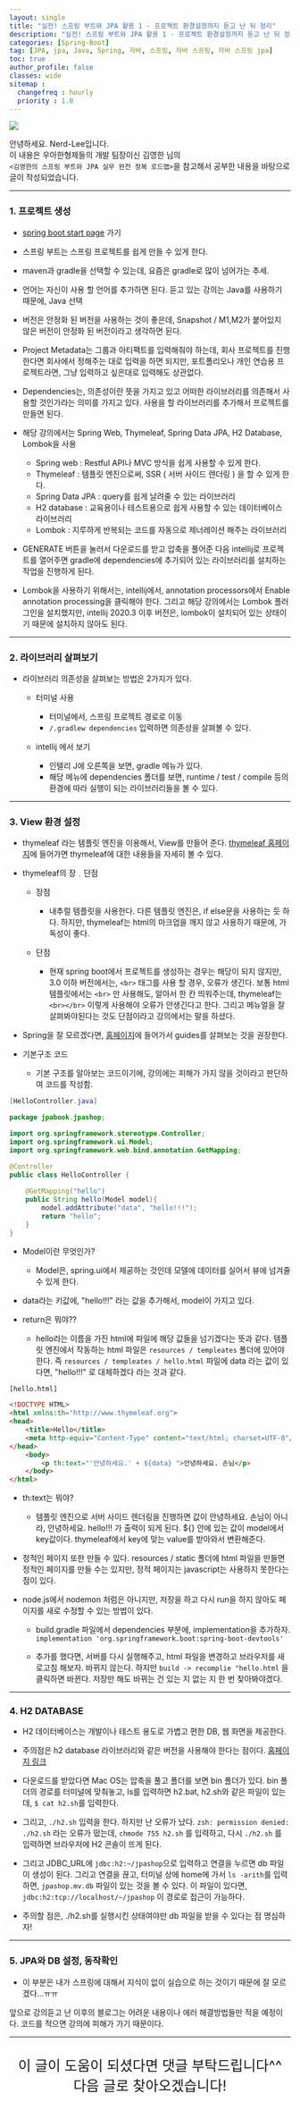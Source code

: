 ```yaml
---
layout: single
title: "실전! 스프링 부트와 JPA 활용 1 - 프로젝트 환경설정까지 듣고 난 뒤 정리"
description: "실전! 스프링 부트와 JPA 활용 1 - 프로젝트 환경설정까지 듣고 난 뒤 정리"
categories: [Spring-Boot]
tag: [JPA, jpa, Java, Spring, 자바, 스프링, 자바 스프링, 자바 스프링 jpa]
toc: true
author_profile: false
classes: wide
sitemap :
  changefreq : hourly
  priority : 1.0
---
```


![](/assets/img/etc/javaspring.png)

안녕하세요. Nerd-Lee입니다.<br>
이 내용은 우아한형제들의 개발 팀장이신 김영한 님의<br>
`<김영한의 스프링 부트와 JPA 실무 완전 정복 로드맵>`을 참고해서 공부한 내용을 바탕으로 글이 작성되었습니다.

---

### 1. 프로젝트 생성
 - [spring boot start page](https://start.spring.io) 가기
 

 - 스프링 부트는 스프링 프로젝트를 쉽게 만들 수 있게 한다.

 - maven과 gradle을 선택할 수 있는데, 요즘은 gradle로 많이 넘어가는 추세.

 - 언어는 자신이 사용 할 언어를 추가하면 된다. 듣고 있는 강의는 Java를 사용하기 때문에,  Java 선택

 - 버전은 안정화 된 버전을 사용하는 것이 좋은데, Snapshot / M1,M2가 붙어있지 않은 버전이 안정화 된 버전이라고 생각하면 된다.

 - Project Metadata는 그룹과 아티팩트를 입력해줘야 하는데, 회사 프로젝트를 진행한다면 회사에서 정해주는 대로 입력을 하면 되지만, 포트폴리오나 개인 연습용 프로젝트라면, 그냥 입력하고 싶은대로 입력해도 상관없다.

 - Dependencies는, 의존성이란 뜻을 가지고 있고 어떠한 라이브러리를 의존해서 사용할 것인가라는 의미를 가지고 있다. 사용을 할 라이브러리를 추가해서 프로젝트를 만들면 된다.

 - 해당 강의에서는 Spring Web, Thymeleaf, Spring Data JPA, H2 Database, Lombok을 사용
    - Spring web : Restful API나 MVC 방식을 쉽게 사용할 수 있게 한다.
    - Thymeleaf : 템플릿 엔진으로써, SSR ( 서버 사이드 렌더링 ) 을 할 수 있게 한다.
    - Spring Data JPA : query를 쉽게 날려줄 수 있는 라이브러리
    - H2 database : 교육용이나 테스트용으로 쉽게 사용할 수 있는 데이터베이스 라이브러리
    - Lombok : 지루하게 반복되는 코드를 자동으로 제너레이션 해주는 라이브러리
    
- GENERATE 버튼을 눌러서 다운로드를 받고 압축을 풀어준 다음 intellij로 프로젝트를 열어주면 gradle에 dependencies에 추가되어 있는 라이브러리를 설치하는 작업을 진행하게 된다.

- Lombok을 사용하기 위해서는, intellij에서, annotation processors에서 Enable annotation processing을 클릭해야 한다. 그리고 해당 강의에서는 Lombok 플러그인을 설치했지만, intellij 2020.3 이후 버전은, lombok이 설치되어 있는 상태이기 때문에 설치하지 않아도 된다.

---

### 2. 라이브러리 살펴보기

- 라이브러리 의존성을 살펴보는 방법은 2가지가 있다.

   - 터미널 사용
      - 터미널에서, 스프링 프로젝트 경로로 이동
      - `/.gradlew dependencies` 입력하면 의존성을 살펴볼 수 있다.
     
   - intellij 에서 보기
      - 인텔리 J에 오른쪽을 보면, gradle 메뉴가 있다.
      - 해당 메뉴에 dependencies 폴더를 보면, runtime / test / compile 등의 환경에 따라 실행이 되는 라이브러리들을 볼 수 있다.
      
---
      
### 3. View 환경 설정

- thymeleaf 라는 템플릿 엔진을 이용해서, View를 만들어 준다. [thymeleaf 홈페이지](https://www.thymeleaf.org)에 들어가면 thymeleaf에 대한 내용들을 자세히 볼 수 있다.

- thymeleaf의 장﹒단점
   - 장점
      - 내추럴 템플릿을 사용한다. 다른 템플릿 엔진은, if else문을 사용하는 듯 하다. 하지만, thymeleaf는 html의 마크업을 깨지 않고 사용하기 때문에, 가독성이 좋다.
   
   - 단점
      - 현재 spring boot에서 프로젝트를 생성하는 경우는 해당이 되지 않지만, 3.0 이하 버전에서는, `<br>` 태그를 사용 할 경우, 오류가 생긴다. 보통 html 템플릿에서는 `<br>` 만 사용해도, 알아서 한 칸 띄워주는데, thymeleaf는 `<br></br>` 이렇게 사용해야 오류가 안생긴다고 한다. 그리고 메뉴얼을 잘 살펴봐야된다는 것도 단점이라고 강의에서는 말을 하셨다.
      
- Spring을 잘 모르겠다면, [홈페이지](https://spring.io)에 들어가서 guides를 살펴보는 것을 권장한다.

- 기본구조 코드
   - 기본 구조를 알아보는 코드이기에, 강의에는 피해가 가지 않을 것이라고 판단하여 코드를 작성함.

```java
[HelloController.java]

package jpabook.jpashop;

import org.springframework.stereotype.Controller;
import org.springframework.ui.Model;
import org.springframework.web.bind.annotation.GetMapping;

@Controller
public class HelloController {
    
	@GetMapping("hello")
    public String hello(Model model){
        model.addAttribute("data", "hello!!!");
        return "hello";
    }
}
```

- Model이란 무엇인가?
   - Model은, spring.ui에서 제공하는 것인데 모델에 데이터를 실어서 뷰에 넘겨줄 수 있게 한다.
   

- data라는 키값에, "hello!!!" 라는 값을 추가해서, model이 가지고 있다.


- return은 뭐야??
   - hello라는 이름을 가진 html에 파일에 해당 값들을 넘기겠다는 뜻과 같다. 템플릿 엔진에서 작동하는 html 파일은 `resources / templeates` 폴더에 있어야 한다.
   즉 `resources / templeates / hello.html` 파일에 data 라는 값이 있다면, "hello!!!" 로 대체하겠다 라는 것과 같다.
   
   
   
```html
[hello.html]

<!DOCTYPE HTML>
<html xmlns:th="http://www.thymeleaf.org">
<head>
    <title>Hello</title>
    <meta http-equiv="Content-Type" content="text/html; charset=UTF-8"/>
</head>
    <body>
        <p th:text="'안녕하세요.' + ${data} ">안녕하세요. 손님</p>
    </body>
</html>
```

- th:text는 뭐야?
   - 템플릿 엔진으로 서버 사이드 렌더링을 진행하면 값이 안녕하세요. 손님이 아니라, 안녕하세요. hello!!! 가 출력이 되게 된다. ${} 안에 있는 값이 model에서 key값이다.
   thymeleaf에서 key에 맞는 value를 받아와서 변환해준다.
   

- 정적인 페이지 또한 만들 수 있다. resources / static 폴더에 html 파일을 만들면 정적인 페이지를 만들 수는 있지만, 정적 페이지는 javascript는 사용하지 못한다는 점이 있다.

- node.js에서 nodemon 처럼은 아니지만, 저장을 하고 다시 run을 하지 않아도 페이지를 새로 수정할 수 있는 방법이 있다.
   - build.gradle 파일에서 dependencies 부분에, implementation을 추가하자.
   `implementation 'org.springframework.boot:spring-boot-devtools'`
   
   - 추가를 했다면, 서버를 다시 실행해주고, html 파일을 변경하고 브라우저를 새로고침 해보자. 바뀌지 않는다. 하지만 `build -> recomplie "hello.html` 을 클릭하면 바뀐다.
   저장만 해도 바뀌는 건 있는 지 없는 지 한 번 찾아봐야겠다.
   
---
   
### 4. H2 DATABASE

- H2 데이터베이스는 개발이나 테스트 용도로 가볍고 편한 DB, 웹 화면을 제공한다.

- 주의점은 h2 database 라이브러리와 같은 버전을 사용해야 한다는 점이다. [홈페이지 링크](https://www.h2database.com/html/main.html)

- 다운로드를 받았다면 Mac OS는 압축을 풀고 폴더를 보면 bin 폴더가 있다. bin 폴더의 경로를 터미널에 맞춰놓고, ls를 입력하면 h2.bat, h2.sh와 같은 파일이 있는데, `$ cat h2.sh`를 입력한다.

- 그리고, `./h2.sh` 입력을 한다. 하지만 난 오류가 났다. `zsh: permission denied: ./h2.sh` 라는 오류가 떴는데, `chmode 755 h2.sh` 를 입력하고, 다시 `./h2.sh` 를 입력하면 브라우저에 H2 콘솔이 뜨게 된다.

- 그리고 JDBC_URL에 `jdbc:h2:~/jpashop`으로 입력하고 연결을 누르면 db 파일이 생성이 된다. 그리고 연결을 끊고, 터미널 상에 home에 가서 `ls -arith`를 입력하면, `jpashop.mv.db` 파일이 있는 것을 볼 수 있다. 이 파일이 있다면, `jdbc:h2:tcp://localhost/~/jpashop` 이 경로로 접근이 가능하다.

- 주의할 점은, ./h2.sh를 실행시킨 상태여야만 db 파일을 받을 수 있다는 점 명심하자!

---

### 5. JPA와 DB 설정, 동작확인

- 이 부분은 내가 스프링에 대해서 지식이 없이 실습으로 하는 것이기 때문에 잘 모르겠다...ㅠㅠ

앞으로 강의듣고 난 이후의 블로그는 어려운 내용이나 에러 해결방법들만 적을 예정이다. 코드를 적으면 강의에 피해가 가기 때문이다.

---

<br>

<div style="font-size:25px; text-align:center">
이 글이 도움이 되셨다면 댓글 부탁드립니다^^<br>
다음 글로 찾아오겠습니다!

</div>

